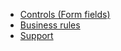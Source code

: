 - [Controls (Form fields)](/fields/)
- [Business rules](/rules/)
- [Support](https://discord.gg/uDSW6qcYub)
